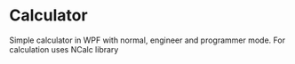 # Сalculator
Simple calculator in WPF with normal, engineer and programmer mode. For calculation uses NCalc library
